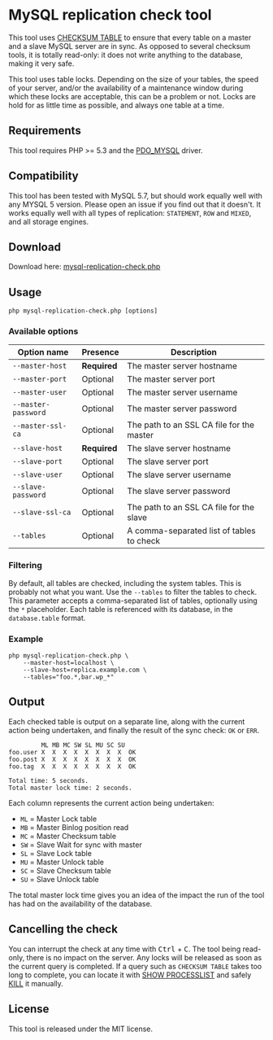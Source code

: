 # MySQL replication check tool

This tool uses [CHECKSUM TABLE](http://dev.mysql.com/doc/en/checksum-table.html) to ensure that every table on a master and a slave MySQL server are in sync.
As opposed to several checksum tools, it is totally read-only: it does not write anything to the database, making it very safe.

This tool uses table locks. Depending on the size of your tables, the speed of your server, and/or the availability of a maintenance window during which these locks are acceptable, this can be a problem or not.
Locks are hold for as little time as possible, and always one table at a time.

## Requirements

This tool requires PHP >= 5.3 and the [PDO_MYSQL](http://php.net/manual/en/ref.pdo-mysql.php) driver.

## Compatibility

This tool has been tested with MySQL 5.7, but should work equally well with any MYSQL 5 version. Please open an issue if you find out that it doesn't.
It works equally well with all types of replication: `STATEMENT`, `ROW` and `MIXED`, and all storage engines.

## Download

Download here: [mysql-replication-check.php](https://raw.githubusercontent.com/BenMorel/mysql-replication-check/master/mysql-replication-check.php)

## Usage

    php mysql-replication-check.php [options]

### Available options

| Option name         | Presence     | Description                               |
| ------------------- | ------------ | ----------------------------------------- |
| `--master-host`     | **Required** | The master server hostname                |
| `--master-port`     | Optional     | The master server port                    |
| `--master-user`     | Optional     | The master server username                |
| `--master-password` | Optional     | The master server password                |
| `--master-ssl-ca`   | Optional     | The path to an SSL CA file for the master |
| `--slave-host`      | **Required** | The slave server hostname                 |
| `--slave-port`      | Optional     | The slave server port                     |
| `--slave-user`      | Optional     | The slave server username                 |
| `--slave-password`  | Optional     | The slave server password                 |
| `--slave-ssl-ca`    | Optional     | The path to an SSL CA file for the slave  |
| `--tables`          | Optional     | A comma-separated list of tables to check |

### Filtering

By default, all tables are checked, including the system tables. This is probably not what you want.
Use the `--tables` to filter the tables to check. This parameter accepts a comma-separated list of tables,
optionally using the `*` placeholder. Each table is referenced with its database, in the `database.table` format.

### Example

    php mysql-replication-check.php \
        --master-host=localhost \
        --slave-host=replica.example.com \
        --tables="foo.*,bar.wp_*"

## Output

Each checked table is output on a separate line, along with the current action being undertaken,
and finally the result of the sync check: `OK` or `ERR`.

             ML MB MC SW SL MU SC SU
    foo.user X  X  X  X  X  X  X  X  OK
    foo.post X  X  X  X  X  X  X  X  OK
    foo.tag  X  X  X  X  X  X  X  X  OK
    
    Total time: 5 seconds.
    Total master lock time: 2 seconds.

Each column represents the current action being undertaken:

- `ML` = Master Lock table
- `MB` = Master Binlog position read
- `MC` = Master Checksum table
- `SW` = Slave Wait for sync with master
- `SL` = Slave Lock table
- `MU` = Master Unlock table
- `SC` = Slave Checksum table
- `SU` = Slave Unlock table

The total master lock time gives you an idea of the impact the run of the tool has had on the availability of the database.

## Cancelling the check

You can interrupt the check at any time with <kbd>Ctrl</kbd> + <kbd>C</kbd>.
The tool being read-only, there is no impact on the server.
Any locks will be released as soon as the current query is completed.
If a query such as `CHECKSUM TABLE` takes too long to complete, you can locate it with [SHOW PROCESSLIST](http://dev.mysql.com/doc/en/show-processlist.html) and safely [KILL](http://dev.mysql.com/doc/en/kill.html) it manually.

## License

This tool is released under the MIT license.
